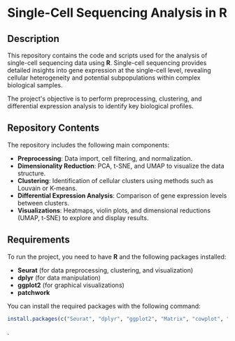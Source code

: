 
# Single-Cell Sequencing Analysis in R

## Description

This repository contains the code and scripts used for the analysis of single-cell sequencing data using **R**. Single-cell sequencing provides detailed insights into gene expression at the single-cell level, revealing cellular heterogeneity and potential subpopulations within complex biological samples.

The project's objective is to perform preprocessing, clustering, and differential expression analysis to identify key biological profiles.

## Repository Contents

The repository includes the following main components:

- **Preprocessing**: Data import, cell filtering, and normalization.
- **Dimensionality Reduction**: PCA, t-SNE, and UMAP to visualize the data structure.
- **Clustering**: Identification of cellular clusters using methods such as Louvain or K-means.
- **Differential Expression Analysis**: Comparison of gene expression levels between clusters.
- **Visualizations**: Heatmaps, violin plots, and dimensional reductions (UMAP, t-SNE) to explore and display results.

## Requirements

To run the project, you need to have **R** and the following packages installed:

- **Seurat** (for data preprocessing, clustering, and visualization)
- **dplyr** (for data manipulation)
- **ggplot2** (for graphical visualizations)
- **patchwork**

You can install the required packages with the following command:

```R
install.packages(c("Seurat", "dplyr", "ggplot2", "Matrix", "cowplot", "patchwork"))
```





.

